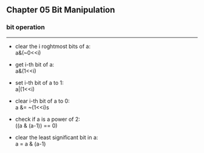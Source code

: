 ## Chapter 05 Bit Manipulation

### bit operation
___________________

* clear the i roghtmost bits of a:    
  a&(~0<<i)

* get i-th bit of a:                  
  a&(1<<i)
  
* set i-th bit of a to 1:            
  a|(1<<i)
  
* clear i-th bit of a to 0:          
  a &= ~(1<<i)s
  
* check if a is a power of 2:       
  ((a & (a-1)) == 0) 
  
* clear the least significant bit in a:     
  a = a & (a-1) 